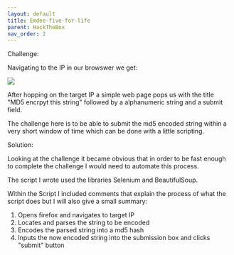 ```yaml
---
layout: default
title: Emdee-five-for-life
parent: HackTheBox
nav_order: 2
---
```

Challenge:

Navigating to the IP in our browswer we get:

![](flag-embeed/branching.png)

After hopping on the target IP a simple web page pops us with the title "MD5 encrpyt this string" followed by a alphanumeric string and a submit field. 

The challenge here is to be able to submit the md5 encoded string within a very short window of time which can be done with a little scripting.



Solution:

Looking at the challenge it became obvious that in order to be fast enough to complete the challenge I would need to automate this process.

The script I wrote used the libraries Selenium and BeautifulSoup.

Within the Script I included comments that explain the process of what the script does but I will also give a small summary:

1. Opens firefox and navigates to target IP
2. Locates and parses the string to be encoded
3. Encodes the parsed string into a md5 hash
4. Inputs the now encoded string into the submission box and clicks "submit" button
